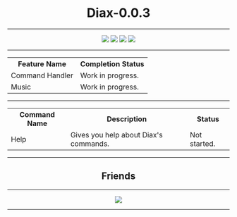 <!--TODO: Make this look pretty-->
<div align = "center">
<h1>Diax-0.0.3</h1>
<hr>
<a href = "https://bfnt.io/"><img src = "https://img.shields.io/badge/Supported_By-Blackfields_Network-red.svg"></a>
<a href = "https://github.com/Comportment"><img src = "https://img.shields.io/badge/Made_By-Comportment-green.svg"></a>
<a href = "https://github.com/Comportment"><img src = "https://img.shields.io/badge/Code_Name-Azote-blue.svg"></a>
<a href = "https://github.com/Truency"><img src = "https://img.shields.io/badge/Inspired_By-Nomsy-lightgrey.svg"></a>
<hr>
</div>
<div style="width:100%;">
<table>
  <tr>
    <th>Feature Name</th>
    <th>Completion Status</th> 
  </tr>
  <tr>
    <td>Command Handler</td>
    <td>Work in progress.</td>
  </tr>
  <tr>
    <td>Music</td>
    <td>Work in progress.</td> 
  </tr>
</table>
<hr>
<table>
  <tr>
    <th>Command Name</th>
    <th>Description</th> 
    <th>Status</th>
  </tr>
  <tr>
    <td>Help</td>
    <td>Gives you help about Diax's commands.</td>
    <td>Not started.</td>
  </tr>
</table>
</div>
<hr>
<div align="center">
<h2>Friends</h2>
<hr>
<a href = "https://chromaryu.net"><img src="https://chromaryu.net/images/banners/chromaryuuuuuuuuuu.png"></a>
<br>
</div>
<hr>